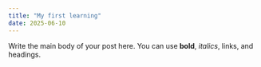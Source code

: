 ```yaml
---
title: "My first learning"
date: 2025-06-10
---
```


Write the main body of your post here. You can use **bold**, _italics_, links, and headings.
